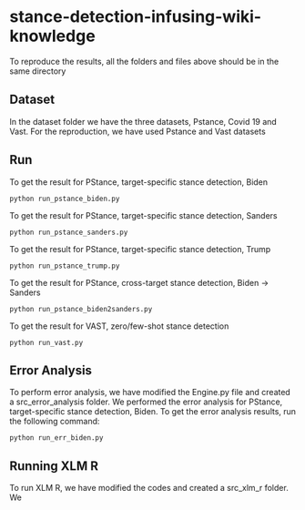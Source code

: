# stance-detection-infusing-wiki-knowledge
To reproduce the results, all the folders and files above should be in the same directory
## Dataset
In the dataset folder we have the three datasets, Pstance, Covid 19 and Vast.
For the reproduction, we have used Pstance and Vast datasets
## Run
To get the result for PStance, target-specific stance detection, Biden
```angular2html
python run_pstance_biden.py
```
To get the result for PStance, target-specific stance detection, Sanders
```angular2html
python run_pstance_sanders.py
```
To get the result for PStance, target-specific stance detection, Trump
```angular2html
python run_pstance_trump.py
```

To get the result for PStance, cross-target stance detection, Biden $\rightarrow$ Sanders
```angular2html
python run_pstance_biden2sanders.py
```

To get the result for VAST, zero/few-shot stance detection
```angular2html
python run_vast.py
```
## Error Analysis
To perform error analysis, we have modified the Engine.py file and created a src_error_analysis folder. We performed the error analysis for PStance, target-specific stance detection, Biden. To get the error analysis results, run the following command:
```angular2html
python run_err_biden.py
```
## Running XLM R
To run XLM R, we have modified the codes and created a src_xlm_r folder. We
